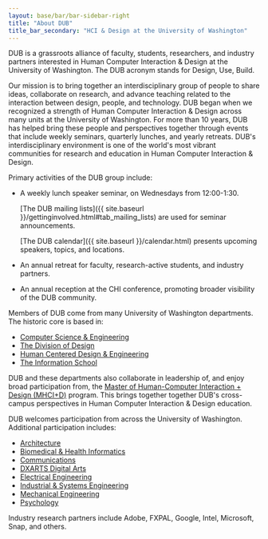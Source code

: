 ```yaml
---
layout: base/bar/bar-sidebar-right
title: "About DUB"
title_bar_secondary: "HCI & Design at the University of Washington"
---
```


DUB is a grassroots alliance of faculty, students, researchers, and
industry partners interested in Human Computer Interaction & Design at the 
University of Washington. The DUB acronym stands for Design, Use, Build. 

Our mission is to bring together an interdisciplinary group of people to share ideas, 
collaborate on research, and advance teaching related to the interaction between design, people, and technology. 
DUB began when we recognized a strength of Human Computer Interaction & Design across many units at the University of Washington. 
For more than 10 years, DUB has helped bring these people and perspectives together
through events that include weekly seminars, quarterly lunches, and yearly retreats.
DUB's interdisciplinary environment is one of the world's 
most vibrant communities for research and education in Human Computer Interaction & Design.

Primary activities of the DUB group include: 

- A weekly lunch speaker seminar, on Wednesdays from 12:00-1:30. 

  [The DUB mailing lists]({{ site.baseurl }}/gettinginvolved.html#tab_mailing_lists) are used for seminar announcements.
  
  [The DUB calendar]({{ site.baseurl }}/calendar.html) presents upcoming speakers, topics, and locations.
- An annual retreat for faculty, research-active students, and industry partners.
- An annual reception at the CHI conference, promoting broader visibility of the DUB community.

Members of DUB come from many University of Washington departments. The historic core is based in:

- [Computer Science & Engineering](http://www.cs.washington.edu) 
- [The Division of Design](http://art.washington.edu/design)
- [Human Centered Design & Engineering](http://www.hcde.washington.edu) 
- [The Information School](http://ischool.uw.edu)

DUB and these departments also collaborate in leadership of, and enjoy broad participation from, 
the [Master of Human-Computer Interaction + Design (MHCI+D)](http://mhcid.washington.edu) program.
This brings together together DUB's cross-campus perspectives in Human Computer Interaction & Design education.

DUB welcomes participation from across the University of Washington. Additional participation includes:

- [Architecture](http://arch.be.washington.edu/)
- [Biomedical & Health Informatics](http://www.bhi.washington.edu)
- [Communications](http://www.com.washington.edu/)
- [DXARTS Digital Arts](http://dxarts.washington.edu)
- [Electrical Engineering](http://www.ee.washington.edu/) 
- [Industrial & Systems Engineering](http://depts.washington.edu/ie/)
- [Mechanical Engineering](http://www.me.washington.edu/)
- [Psychology](http://www.psych.uw.edu/)
 
Industry research partners include Adobe, FXPAL, Google, Intel, Microsoft, Snap, and others.

